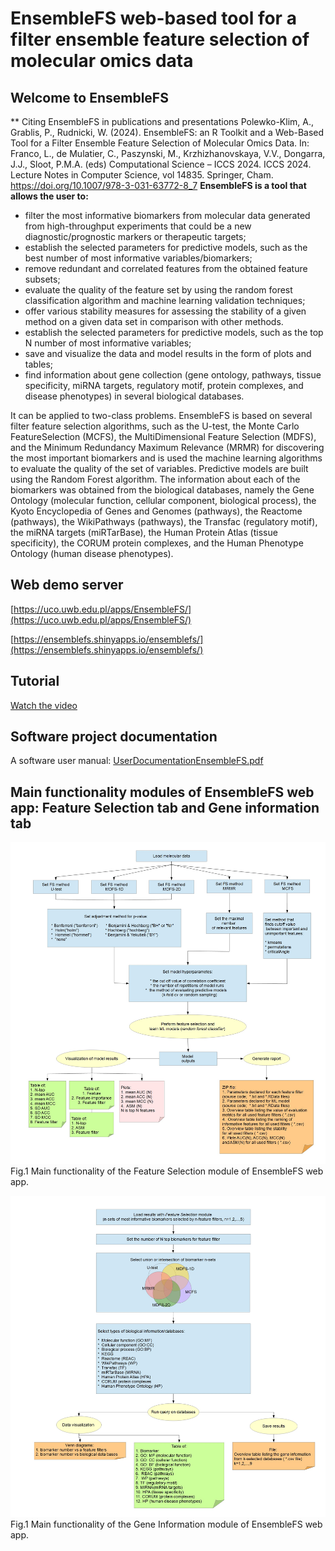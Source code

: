 # EnsembleFS web-based tool for a filter ensemble feature selection of molecular omics data

## Welcome to EnsembleFS
** Citing EnsembleFS in publications and presentations
Polewko-Klim, A., Grablis, P., Rudnicki, W. (2024). EnsembleFS: an R Toolkit and a Web-Based Tool for a Filter Ensemble Feature Selection of Molecular Omics Data. In: Franco, L., de Mulatier, C., Paszynski, M., Krzhizhanovskaya, V.V., Dongarra, J.J., Sloot, P.M.A. (eds) Computational Science – ICCS 2024. ICCS 2024. Lecture Notes in Computer Science, vol 14835. Springer, Cham. https://doi.org/10.1007/978-3-031-63772-8_7
**EnsembleFS is a tool that allows the user to:**
* filter the most informative biomarkers from molecular data generated from high-throughput experiments that could be a new diagnostic/prognostic markers or therapeutic targets;
* establish the selected parameters for predictive models, such as the best number of most informative variables/biomarkers;
* remove redundant and correlated features from the obtained feature subsets;
* evaluate the quality of the feature set by using the random forest classification algorithm and machine learning validation techniques;
* offer various stability measures for assessing the stability of a given method on a given data set in comparison with other methods.
* establish the selected parameters for predictive models, such as the top N number of most informative variables;
* save and visualize the data and model results in the form of plots and tables;
* find information about gene collection (gene ontology, pathways, tissue specificity, miRNA targets, regulatory motif, protein complexes, and disease phenotypes) in several biological databases.

It can be applied to two-class problems. EnsembleFS is based on several filter feature selection algorithms, such as the U-test, the Monte Carlo FeatureSelection (MCFS), the MultiDimensional Feature Selection (MDFS), and the Minimum Redundancy Maximum Relevance (MRMR) for discovering the most important biomarkers and is used the machine learning algorithms to evaluate the quality of the set of variables. Predictive models are built using the Random Forest algorithm.
The information about each of the biomarkers was obtained from the biological databases, namely the Gene Ontology (molecular function, cellular component, biological process), the Kyoto Encyclopedia of Genes and Genomes (pathways), the Reactome (pathways), the WikiPathways (pathways), the Transfac (regulatory motif), the miRNA targets (miRTarBase), the Human Protein Atlas (tissue specificity), the CORUM protein complexes, and the Human Phenotype Ontology (human disease phenotypes).

## Web demo server
[https://uco.uwb.edu.pl/apps/EnsembleFS/](https://uco.uwb.edu.pl/apps/EnsembleFS/)

[https://ensemblefs.shinyapps.io/ensemblefs/](https://ensemblefs.shinyapps.io/ensemblefs/)


## Tutorial
[Watch the video](https://www.youtube.com/embed/ENf3LEMb56E)

## Software project documentation

A software user manual: 
[UserDocumentationEnsembleFS.pdf](https://github.com/biocsuwb/EnsembleFS/blob/main/User%20Documentation%20EnsembleFS.pdf)

## Main functionality modules of EnsembleFS web app: Feature Selection tab and Gene information tab

![Fig.1](https://github.com/biocsuwb/Images/blob/main/S2.jpg?raw=true)
Fig.1 Main functionality of the Feature Selection module of EnsembleFS web app.

![Fig.2](https://github.com/biocsuwb/Images/blob/main/S3.jpg?raw=true)
Fig.1 Main functionality of the Gene Information module of EnsembleFS web app.

